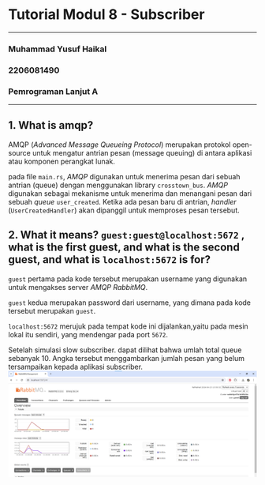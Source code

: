 # Tutorial Modul 8 - Subscriber
---
### Muhammad Yusuf Haikal
### 2206081490
### Pemrograman Lanjut A
---

## 1. What is **amqp**?
AMQP (_Advanced Message Queueing Protocol_) merupakan protokol open-source untuk mengatur antrian pesan (message queuing) di antara aplikasi atau komponen perangkat lunak.

pada file `main.rs`, _AMQP_ digunakan untuk menerima pesan dari sebuah antrian (queue) dengan menggunakan library `crosstown_bus`. _AMQP_ digunakan sebagai mekanisme untuk menerima dan menangani pesan dari sebuah _queue_ `user_created`. Ketika ada pesan baru di antrian, _handler_ (`UserCreatedHandler`) akan dipanggil untuk memproses pesan tersebut.

## 2. What it means? `guest:guest@localhost:5672` , what is the first **guest**, and what is the second **guest**, and what is `localhost:5672` is for?
`guest` pertama pada kode tersebut merupakan username yang digunakan untuk mengakses server _AMQP_ _RabbitMQ_. 

`guest` kedua merupakan password dari username, yang dimana pada kode tersebut merupakan `guest`. 

`localhost:5672` merujuk pada tempat kode ini dijalankan,yaitu pada mesin lokal itu sendiri, yang mendengar pada port `5672`. 


Setelah simulasi slow subscriber. dapat dilihat bahwa umlah total queue sebanyak 10. Angka tersebut menggambarkan jumlah pesan yang belum tersampaikan kepada aplikasi subscriber.
![alt text](image.png)